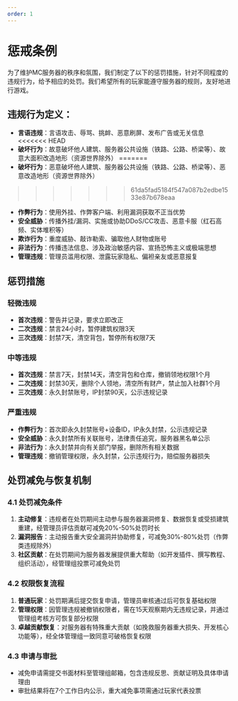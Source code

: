 ```yaml
---
order: 1
---
```


# 惩戒条例

为了维护MC服务器的秩序和氛围，我们制定了以下的惩罚措施，针对不同程度的违规行为，给予相应的处罚。我们希望所有的玩家能遵守服务器的规则，友好地进行游戏。

## 违规行为定义：
- **言语违规**：言语攻击、辱骂、挑衅、恶意刷屏、发布广告或无关信息
<<<<<<< HEAD
- **破坏行为**：故意破坏他人建筑、服务器公共设施（铁路、公路、桥梁等）、故意大面积改造地形（资源世界除外）
=======
- **破坏行为**：恶意破坏他人建筑、服务器公共设施（铁路、公路、桥梁等）、恶意改造地形（资源世界除外）
>>>>>>> 61da5fad5184f547a087b2edbe1533e87b678eaa
- **作弊行为**：使用外挂、作弊客户端、利用漏洞获取不正当优势
- **安全威胁**：传播外挂/漏洞、实施或协助DDoS/CC攻击、恶意卡服（红石高频、实体堆积等）
- **欺诈行为**：重度威胁、敲诈勒索、骗取他人财物或账号
- **非法行为**：传播违法信息、涉及政治敏感内容、宣扬恐怖主义或极端思想
- **管理违规**：管理员滥用权限、泄露玩家隐私、偏袒亲友或恶意报复

## 惩罚措施

### 轻微违规
- **首次违规**：警告并记录，要求立即改正
- **二次违规**：禁言24小时，暂停建筑权限3天
- **三次违规**：封禁7天，清空背包，暂停所有权限7天

### 中等违规
- **首次违规**：禁言7天，封禁14天，清空背包和仓库，撤销领地权限1个月
- **二次违规**：封禁30天，删除个人领地，清空所有财产，禁止加入社群1个月
- **三次违规**：永久封禁账号，IP封禁90天，公示违规记录

### 严重违规
- **作弊行为**：首次即永久封禁账号+设备ID，IP永久封禁，公示违规记录
- **安全威胁**：永久封禁所有关联账号，法律责任追究，服务器黑名单公示
- **非法行为**：永久封禁并向有关部门举报，删除所有相关数据
- **管理违规**：撤销管理权限，永久封禁，公示违规行为，赔偿服务器损失

## 处罚减免与恢复机制

### 4.1 处罚减免条件
1. **主动修复**：违规者在处罚期间主动参与服务器漏洞修复、数据恢复或受损建筑重建，经管理员评估贡献可减免20%-50%处罚时长
2. **漏洞报告**：主动报告重大安全漏洞并协助修复，可减免30%-80%处罚（作弊类违规除外）
3. **社区贡献**：在处罚期间为服务器发展提供重大帮助（如开发插件、撰写教程、组织活动），经管理组投票可减免处罚

### 4.2 权限恢复流程
1. **普通玩家**：处罚期满后提交恢复申请，管理员审核通过后可恢复基础权限
2. **管理权限**：因管理违规被撤销权限者，需在15天观察期内无违规记录，并通过管理组考核方可恢复部分权限
3. **卓越贡献恢复**：对服务器有特殊重大贡献（如挽救服务器重大损失、开发核心功能等），经全体管理组一致同意可破格恢复权限

### 4.3 申请与审批
- 减免申请需提交书面材料至管理组邮箱，包含违规反思、贡献证明及具体申请理由
- 审批结果将在7个工作日内公示，重大减免事项需通过玩家代表投票

